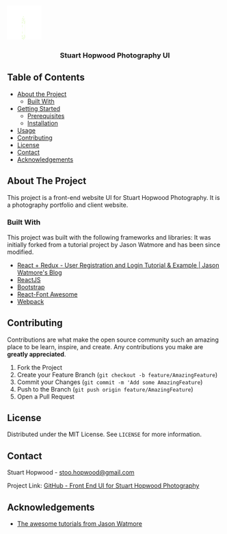 <a href="[GitHub - hopwoods/sh-photography-ui: Front End UI for Stuart Hopwood Photography](https://github.com/hopwoods/sh-photography-ui)">
    <img src="src/images/SH-Photography-Camera.png" alt="Logo" width="80" height="80">
  </a>

  <h3 align="center">Stuart Hopwood Photography UI</h3>

<!-- TABLE OF CONTENTS -->
## Table of Contents

* [About the Project](#about-the-project)
  * [Built With](#built-with)
* [Getting Started](#getting-started)
  * [Prerequisites](#prerequisites)
  * [Installation](#installation)
* [Usage](#usage)
* [Contributing](#contributing)
* [License](#license)
* [Contact](#contact)
* [Acknowledgements](#acknowledgements)



<!-- ABOUT THE PROJECT -->
## About The Project

This project is a front-end website UI for Stuart Hopwood Photography.
It is a photography portfolio and client website.


### Built With
This project was built with the following frameworks and libraries:
It was initially forked from a tutorial project by Jason Watmore and has been since modified.

* [React + Redux - User Registration and Login Tutorial & Example \| Jason Watmore's Blog](https://jasonwatmore.com/post/2017/09/16/react-redux-user-registration-and-login-tutorial-example)
* [ReactJS](https://reactjs.org/)
* [Bootstrap](https://getbootstrap.com)
* [React-Font Awesome](https://github.com/FortAwesome/react-fontawesome)
* [Webpack](https://webpack.js.org/)


<!-- CONTRIBUTING -->
## Contributing

Contributions are what make the open source community such an amazing place to be learn, inspire, and create. Any contributions you make are **greatly appreciated**.

1. Fork the Project
2. Create your Feature Branch (`git checkout -b feature/AmazingFeature`)
3. Commit your Changes (`git commit -m 'Add some AmazingFeature`)
4. Push to the Branch (`git push origin feature/AmazingFeature`)
5. Open a Pull Request

<!-- LICENSE -->
## License

Distributed under the MIT License. See `LICENSE` for more information.


<!-- CONTACT -->
## Contact

Stuart Hopwood - stoo.hopwood@gmail.com

Project Link: [GitHub - Front End UI for Stuart Hopwood Photography](https://github.com/hopwoods/sh-photography-ui)



<!-- ACKNOWLEDGEMENTS -->
## Acknowledgements
* [The awesome tutorials from Jason Watmore ](https://jasonwatmore.com/post/2017/09/16/react-redux-user-registration-and-login-tutorial-example)






<!-- MARKDOWN LINKS & IMAGES -->
[build-shield]: https://img.shields.io/badge/build-passing-brightgreen.svg?style=flat-square
[contributors-shield]: https://img.shields.io/badge/contributors-1-orange.svg?style=flat-square
[license-shield]: https://img.shields.io/badge/license-MIT-blue.svg?style=flat-square
[license-url]: https://choosealicense.com/licenses/mit
[linkedin-shield]: https://img.shields.io/badge/-LinkedIn-black.svg?style=flat-square&logo=linkedin&colorB=555
[linkedin-url]: https://linkedin.com/in/othneildrew
[product-screenshot]: https://raw.githubusercontent.com/othneildrew/Best-README-Template/master/screenshot.png
